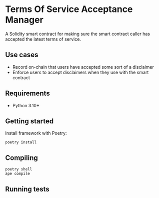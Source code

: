 # Terms Of Service Acceptance Manager

A Solidity smart contract for making sure the smart contract caller
has accepted the latest terms of service.

## Use cases

- Record on-chain that users have accepted some sort of a disclaimer 
- Enforce users to accept disclaimers when they use with the smart contract

## Requirements

- Python 3.10+

## Getting started

Install framework with Poetry:

```
poetry install
```

## Compiling

```shell
poetry shell
ape compile
```

## Running tests